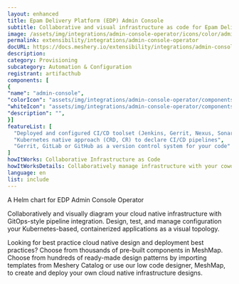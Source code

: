 ```yaml
---
layout: enhanced
title: Epam Delivery Platform (EDP) Admin Console
subtitle: Collaborative and visual infrastructure as code for Epam Delivery Platform (EDP) Admin Console
image: /assets/img/integrations/admin-console-operator/icons/color/admin-console-operator-color.svg
permalink: extensibility/integrations/admin-console-operator
docURL: https://docs.meshery.io/extensibility/integrations/admin-console-operator
description: 
category: Provisioning
subcategory: Automation & Configuration
registrant: artifacthub
components: [
{
"name": "admin-console",
"colorIcon": "assets/img/integrations/admin-console-operator/components/admin-console/icons/color/admin-console-color.svg",
"whiteIcon": "assets/img/integrations/admin-console-operator/components/admin-console/icons/white/admin-console-white.svg",
"description": "",
}]
featureList: [
  "Deployed and configured CI/CD toolset (Jenkins, Gerrit, Nexus, SonarQube)",
  "Kubernetes native approach (CRD, CR) to declare CI/CD pipelines",
  "Gerrit, GitLab or GitHub as a version control system for your code"
]
howItWorks: Collaborative Infrastructure as Code
howItWorksDetails: Collaboratively manage infrastructure with your coworkers synchronously sharing the same designs.
language: en
list: include
---
```

<p>
A Helm chart for EDP Admin Console Operator
</p>
<p>
    Collaboratively and visually diagram your cloud native infrastructure with GitOps-style pipeline integration. Design, test, and manage configuration your Kubernetes-based, containerized applications as a visual topology.
</p>
<p>
    Looking for best practice cloud native design and deployment best practices? Choose from thousands of pre-built components in MeshMap. Choose from hundreds of ready-made design patterns by importing templates from Meshery Catalog or use our low code designer, MeshMap, to create and deploy your own cloud native infrastructure designs.
</p>
